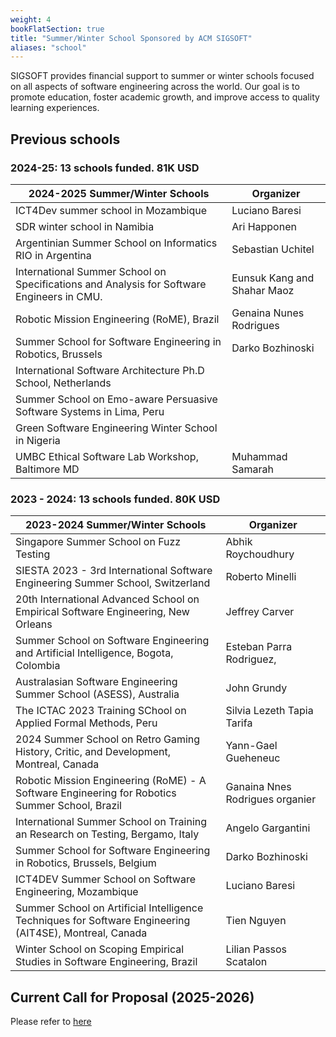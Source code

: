 ```yaml
---
weight: 4
bookFlatSection: true
title: "Summer/Winter School Sponsored by ACM SIGSOFT"
aliases: "school"
---
```


SIGSOFT provides financial support to summer or winter schools focused on all aspects of software engineering across the world. Our goal is to promote education, foster academic growth, and improve access to quality learning experiences.

## Previous schools


### 2024-25:  13 schools funded.  81K USD

| 2024-2025 Summer/Winter Schools                                                                 | Organizer                |
|-------------------------------------------------------------------------------------------------|--------------------------|
| ICT4Dev summer school in Mozambique                                                             |  Luciano Baresi          |
| SDR winter school in Namibia                                                                    |  Ari Happonen            |
| Argentinian Summer School on Informatics RIO in Argentina                                       |  Sebastian Uchitel       |
| International Summer School on Specifications and Analysis for Software Engineers in CMU.       |      Eunsuk Kang and Shahar Maoz                    |
| Robotic Mission Engineering (RoME), Brazil                                                      |  Genaina Nunes Rodrigues |
| Summer School for Software Engineering in Robotics, Brussels                                    |  Darko Bozhinoski        |
| International Software Architecture Ph.D School, Netherlands                                    |               |
| Summer School on Emo-aware Persuasive Software Systems in Lima, Peru                            |                          |
| Green Software Engineering Winter School in Nigeria                                             |                          |
| UMBC Ethical Software Lab Workshop, Baltimore MD                                                |  Muhammad Samarah        |



### 2023 - 2024:  13 schools funded.  80K USD


| 2023-2024 Summer/Winter Schools                                                                         | Organizer                |
|---------------------------------------------------------------------------------------------------------|--------------------------|
| Singapore Summer School on Fuzz Testing                                                                 |  Abhik Roychoudhury              |
| SIESTA 2023 - 3rd International Software Engineering Summer School, Switzerland                         |  Roberto Minelli                 |
| 20th International Advanced School on Empirical Software Engineering, New Orleans                      |  Jeffrey Carver                   |
| Summer School on Software Engineering and Artificial Intelligence, Bogota, Colombia                     |  Esteban Parra Rodriguez,        |
| Australasian Software Engineering Summer School (ASESS), Australia                                      |  John Grundy                     |
| The ICTAC 2023 Training SChool on Applied Formal Methods, Peru                                          |  Silvia Lezeth Tapia Tarifa      |
| 2024 Summer School on Retro Gaming History, Critic, and Development, Montreal, Canada                   |  Yann-Gael Gueheneuc             |
| Robotic Mission Engineering (RoME) - A Software Engineering for Robotics Summer School, Brazil          |  Ganaina Nnes Rodrigues organier |
| International Summer School on Training an Research on Testing, Bergamo, Italy                          |  Angelo Gargantini               |
| Summer School for Software Engineering in Robotics, Brussels, Belgium                                   |  Darko Bozhinoski                |
| ICT4DEV Summer School on Software Engineering, Mozambique                                               |  Luciano Baresi                  |
| Summer School on Artificial Intelligence Techniques for Software Engineering (AIT4SE), Montreal, Canada |  Tien Nguyen                     |
| Winter School on Scoping Empirical Studies in Software Engineering, Brazil                              |  Lilian Passos Scatalon          |



## Current Call for Proposal (2025-2026)

Please refer to [here](https://sigsoft.medium.com/sigsoft-call-for-2025-26-summer-winter-school-proposals-04b83cc6f72e)
